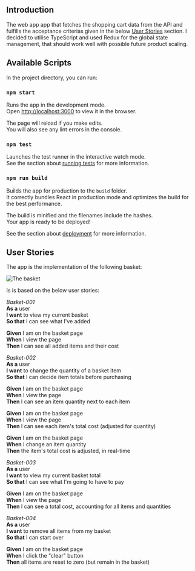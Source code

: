 ## Introduction

The web app app that fetches the shopping cart data from the API and fulfills the acceptance criterias given in the below [User Stories](#user-stories) section.
I decided to utilise TypeScript and used Redux for the global state management, that should work well with possible future product scaling.

## Available Scripts

In the project directory, you can run:

### `npm start`

Runs the app in the development mode.\
Open [http://localhost:3000](http://localhost:3000) to view it in the browser.

The page will reload if you make edits.\
You will also see any lint errors in the console.

### `npm test`

Launches the test runner in the interactive watch mode.\
See the section about [running tests](https://facebook.github.io/create-react-app/docs/running-tests) for more information.

### `npm run build`

Builds the app for production to the `build` folder.\
It correctly bundles React in production mode and optimizes the build for the best performance.

The build is minified and the filenames include the hashes.\
Your app is ready to be deployed!

See the section about [deployment](https://facebook.github.io/create-react-app/docs/deployment) for more information.

## User Stories

The app is the implementation of the following basket:

![The basket](https://slack-imgs.com/?c=1&url=https%3A%2F%2Fcdn.dribbble.com%2Fusers%2F42384%2Fscreenshots%2F668649%2Fattachments%2F59014%2Fcart_update_large.png)

Is is based on the below user stories:

_Basket-001_  
**As a** user  
**I want** to view my current basket  
**So that** I can see what I've added

**Given** I am on the basket page  
**When** I view the page  
**Then** I can see all added items and their cost

_Basket-002_  
**As a** user  
**I want** to change the quantity of a basket item  
**So that** I can decide item totals before purchasing

**Given** I am on the basket page  
**When** I view the page  
**Then** I can see an item quantity next to each item

**Given** I am on the basket page  
**When** I view the page  
**Then** I can see each item's total cost (adjusted for quantity)

**Given** I am on the basket page  
**When** I change an item quantity  
**Then** the item's total cost is adjusted, in real-time

_Basket-003_  
**As a** user  
**I want** to view my current basket total  
**So that** I can see what I'm going to have to pay

**Given** I am on the basket page  
**When** I view the page  
**Then** I can see a total cost, accounting for all items and quantities

_Basket-004_  
**As a** user  
**I want** to remove all items from my basket  
**So that** I can start over

**Given** I am on the basket page  
**When** I click the "clear" button  
**Then** all items are reset to zero (but remain in the basket)

